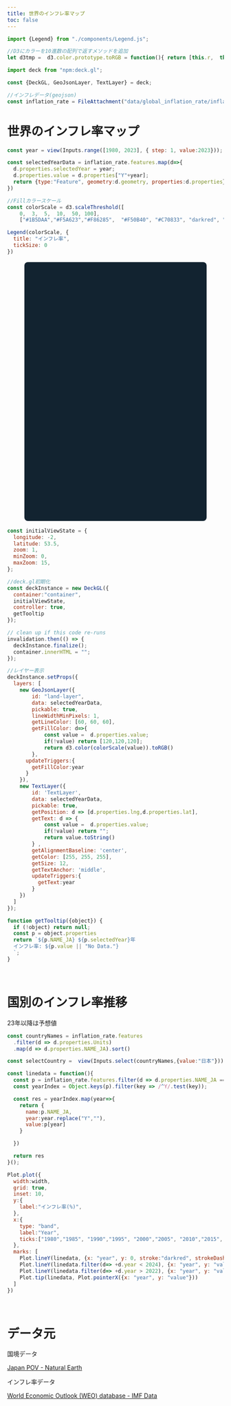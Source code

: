 ```yaml
---
title: 世界のインフレ率マップ
toc: false
---
```


```js
import {Legend} from "./components/Legend.js";
```

<style>
#tooltip {
  z-index:9;
  pointer-events:none;
  padding:2px 8px;
  line-height:0em;
  background-color:black;
}

</style>

```js
//D3にカラーを10進数の配列で返すメソッドを追加
let d3tmp =  d3.color.prototype.toRGB = function(){ return [this.r,  this.g, this.b] }
```


```js
import deck from "npm:deck.gl";
```

```js
const {DeckGL, GeoJsonLayer, TextLayer} = deck;
```

```js
//インフレデータ(geojson)
const inflation_rate = FileAttachment("data/global_inflation_rate/inflation-s.json").json();
```


# 世界のインフレ率マップ

```js
const year = view(Inputs.range([1980, 2023], { step: 1, value:2023}));
```

```js
const selectedYearData = inflation_rate.features.map(d=>{
  d.properties.selectedYear = year;
  d.properties.value = d.properties["Y"+year];
  return {type:"Feature", geometry:d.geometry, properties:d.properties}
})

```

```js
//Fillカラースケール
const colorScale = d3.scaleThreshold([
    0,  3,  5,  10,  50, 100],
    ["#1B5DAA","#F5A623","#F86285",  "#F50B40", "#C70833", "darkred", "#220000" ]  )
```

```js
Legend(colorScale, {
  title: "インフレ率",
  tickSize: 0
})
```


<figure style="max-width: none; position: relative;">
  <div id="container" style="border-radius: 8px; overflow: hidden; background: rgb(18, 35, 48); height: 600px; margin: 1rem 0; "></div>
</figure>


```js
const initialViewState = {
  longitude: -2,
  latitude: 53.5,
  zoom: 1,
  minZoom: 0,
  maxZoom: 15,
};
```

```js
//deck.gl初期化
const deckInstance = new DeckGL({
  container:"container",
  initialViewState,
  controller: true,
  getTooltip
});

// clean up if this code re-runs
invalidation.then(() => {
  deckInstance.finalize();
  container.innerHTML = "";
});
```



```js
//レイヤー表示
deckInstance.setProps({
  layers: [
    new GeoJsonLayer({
        id: "land-layer",
        data: selectedYearData,
        pickable: true,
        lineWidthMinPixels: 1,
        getLineColor: [60, 60, 60],
        getFillColor: d=>{
            const value =  d.properties.value;
            if(!value) return [120,120,120];
            return d3.color(colorScale(value)).toRGB()
        },
      updateTriggers:{
        getFillColor:year
      }        
    }),
    new TextLayer({
        id: 'TextLayer',
        data: selectedYearData,
        pickable: true,
        getPosition: d => [d.properties.lng,d.properties.lat],
        getText: d => {
            const value =  d.properties.value;
            if(!value) return "";
            return value.toString()
        } ,
        getAlignmentBaseline: 'center',
        getColor: [255, 255, 255],
        getSize: 12,
        getTextAnchor: 'middle',
        updateTriggers:{
          getText:year
        }            
    })
  ]
});
 ```

```js
function getTooltip({object}) {
  if (!object) return null;
  const p = object.properties
  return `${p.NAME_JA} ${p.selectedYear}年
  インフレ率: ${p.value || "No Data."}
  `;
}
```
<br />

# 国別のインフレ率推移

23年以降は予想値

```js
const countryNames = inflation_rate.features
  .filter(d => d.properties.Units)
  .map(d => d.properties.NAME_JA).sort()
```

```js
const selectCountry =  view(Inputs.select(countryNames,{value:"日本"}))
```

```js
const linedata = function(){
  const p = inflation_rate.features.filter(d => d.properties.NAME_JA == selectCountry)[0].properties
  const yearIndex = Object.keys(p).filter(key => /^Y/.test(key));

  const res = yearIndex.map(year=>{
    return {
      name:p.NAME_JA,
      year:year.replace("Y",""),
      value:p[year]
    }

  })

  return res
}();
```


```js
Plot.plot({
  width:width,
  grid: true,
  inset: 10,
  y:{
    label:"インフレ率(%)",
  },
  x:{
    type: "band",
    label:"Year",
    ticks:["1980","1985", "1990","1995", "2000","2005", "2010","2015", "2020","2025", "2029"]
  },
  marks: [
    Plot.lineY(linedata, {x: "year", y: 0, stroke:"darkred", strokeDasharray:"1 2"}),
    Plot.lineY(linedata.filter(d=> +d.year < 2024), {x: "year", y: "value" }),
    Plot.lineY(linedata.filter(d=> +d.year > 2022), {x: "year", y: "value", strokeDasharray:"3" }),
    Plot.tip(linedata, Plot.pointerX({x: "year", y: "value"}))
  ]
})
```
<br>

# データ元

国境データ

[Japan POV - Natural Earth](https://www.naturalearthdata.com/blog/admin-0-countries-point-of-views/)

インフレ率データ

[World Economic Outlook (WEO) database - IMF Data](https://www.imf.org/en/Home)